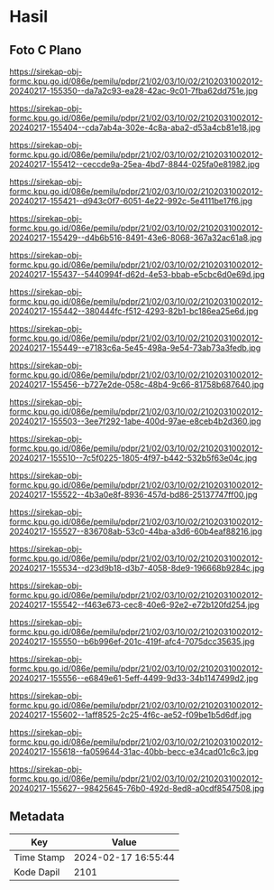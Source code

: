 # Hasil

## Foto C Plano

https://sirekap-obj-formc.kpu.go.id/086e/pemilu/pdpr/21/02/03/10/02/2102031002012-20240217-155350--da7a2c93-ea28-42ac-9c01-7fba62dd751e.jpg

https://sirekap-obj-formc.kpu.go.id/086e/pemilu/pdpr/21/02/03/10/02/2102031002012-20240217-155404--cda7ab4a-302e-4c8a-aba2-d53a4cb81e18.jpg

https://sirekap-obj-formc.kpu.go.id/086e/pemilu/pdpr/21/02/03/10/02/2102031002012-20240217-155412--ceccde9a-25ea-4bd7-8844-025fa0e81982.jpg

https://sirekap-obj-formc.kpu.go.id/086e/pemilu/pdpr/21/02/03/10/02/2102031002012-20240217-155421--d943c0f7-6051-4e22-992c-5e4111be17f6.jpg

https://sirekap-obj-formc.kpu.go.id/086e/pemilu/pdpr/21/02/03/10/02/2102031002012-20240217-155429--d4b6b516-8491-43e6-8068-367a32ac61a8.jpg

https://sirekap-obj-formc.kpu.go.id/086e/pemilu/pdpr/21/02/03/10/02/2102031002012-20240217-155437--5440994f-d62d-4e53-bbab-e5cbc6d0e69d.jpg

https://sirekap-obj-formc.kpu.go.id/086e/pemilu/pdpr/21/02/03/10/02/2102031002012-20240217-155442--380444fc-f512-4293-82b1-bc186ea25e6d.jpg

https://sirekap-obj-formc.kpu.go.id/086e/pemilu/pdpr/21/02/03/10/02/2102031002012-20240217-155449--e7183c6a-5e45-498a-9e54-73ab73a3fedb.jpg

https://sirekap-obj-formc.kpu.go.id/086e/pemilu/pdpr/21/02/03/10/02/2102031002012-20240217-155456--b727e2de-058c-48b4-9c66-81758b687640.jpg

https://sirekap-obj-formc.kpu.go.id/086e/pemilu/pdpr/21/02/03/10/02/2102031002012-20240217-155503--3ee7f292-1abe-400d-97ae-e8ceb4b2d360.jpg

https://sirekap-obj-formc.kpu.go.id/086e/pemilu/pdpr/21/02/03/10/02/2102031002012-20240217-155510--7c5f0225-1805-4f97-b442-532b5f63e04c.jpg

https://sirekap-obj-formc.kpu.go.id/086e/pemilu/pdpr/21/02/03/10/02/2102031002012-20240217-155522--4b3a0e8f-8936-457d-bd86-25137747ff00.jpg

https://sirekap-obj-formc.kpu.go.id/086e/pemilu/pdpr/21/02/03/10/02/2102031002012-20240217-155527--836708ab-53c0-44ba-a3d6-60b4eaf88216.jpg

https://sirekap-obj-formc.kpu.go.id/086e/pemilu/pdpr/21/02/03/10/02/2102031002012-20240217-155534--d23d9b18-d3b7-4058-8de9-196668b9284c.jpg

https://sirekap-obj-formc.kpu.go.id/086e/pemilu/pdpr/21/02/03/10/02/2102031002012-20240217-155542--f463e673-cec8-40e6-92e2-e72b120fd254.jpg

https://sirekap-obj-formc.kpu.go.id/086e/pemilu/pdpr/21/02/03/10/02/2102031002012-20240217-155550--b6b996ef-201c-419f-afc4-7075dcc35635.jpg

https://sirekap-obj-formc.kpu.go.id/086e/pemilu/pdpr/21/02/03/10/02/2102031002012-20240217-155556--e6849e61-5eff-4499-9d33-34b1147499d2.jpg

https://sirekap-obj-formc.kpu.go.id/086e/pemilu/pdpr/21/02/03/10/02/2102031002012-20240217-155602--1aff8525-2c25-4f6c-ae52-f09be1b5d6df.jpg

https://sirekap-obj-formc.kpu.go.id/086e/pemilu/pdpr/21/02/03/10/02/2102031002012-20240217-155618--fa059644-31ac-40bb-becc-e34cad01c6c3.jpg

https://sirekap-obj-formc.kpu.go.id/086e/pemilu/pdpr/21/02/03/10/02/2102031002012-20240217-155627--98425645-76b0-492d-8ed8-a0cdf8547508.jpg


## Metadata

| Key        | Value               |
| ---------- | ------------------- |
| Time Stamp | 2024-02-17 16:55:44 |
| Kode Dapil | 2101                |



